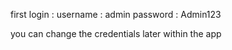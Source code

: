 first login : 
username : admin
password : Admin123

you can change the credentials later within the app
